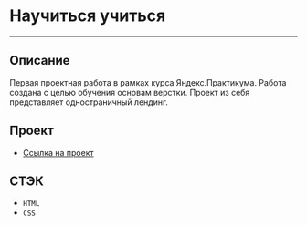 # Научиться учиться

---

## Описание

Первая проектная работа в рамках курса Яндекс.Практикума. Работа создана с целью обучения основам верстки. Проект из себя представляет одностраничный лендинг.

## Проект

- [Ссылка на проект](https://dobrodeyigor.github.io/how-to-learn-bootcamp/)

## СТЭК

- `HTML`
- `CSS`
